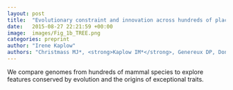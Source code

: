 ```yaml
---
layout: post
title:  "Evolutionary constraint and innovation across hundreds of placental mammals."
date:   2015-08-27 22:21:59 +00:00
image:  images/Fig_1b_TREE.png
categories: preprint
author: "Irene Kaplow"
authors: "Christmass MJ*, <strong>Kaplow IM*</strong>, Genereux DP, Dong MX, Hughes GM, Li X, Sullivan PF, Hindle AG, Andrews G, Armstrong JC, Bianchi M, Breit AM, Diekhans M, Fanter C, Foley NM, Goodman D, Goodman L, Keough KC, Kirilenko B, Kowalczyk A, Lawless C, Lind AL, Meadows JRS, Moreira L, Redlich RW, Ryan L, Swofford R, Valenzuela A, Wagner F, Wallerman O, Damas J, Fan K, Gimshaw J, Johnson J, Kozyrev SV, Lawler AJ, Marinescu VD, Osmanski A, Paulat NS, Phan BN, Reilly SK, Schäffer DE, Steiner C, Supple MA, Wilder AP, Wirthlin ME, Xue JR, Zoonomia Consortium, Birren BW, Gazal S, Hubley RM, Koepfli KP, Marques-Bonet T, Meyer W, Nweeia M, Shapiro B, Smit AFA, Springer M, Teeling E, Weng Z, Hiller M, Levesque DL, Lewin HA, Murphy WJ, Navarro A, Paten B, Pollard KS, Ray DA, Ruf I, Ryder OA, Pfenning A, Lindblad-Toh K#, Karlsson EK#"
---
```

We compare genomes from hundreds of mammal species to explore features conserved by evolution and the origins of exceptional traits.
